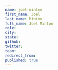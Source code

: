 ```yaml
---
name: joel-minton
first_name: Joel
last_name: Minton
full_name: Joel Minton
role: 
city: 
state: 
github: 
twitter: 
team: 
redirect_from: 
published: true
---
```



